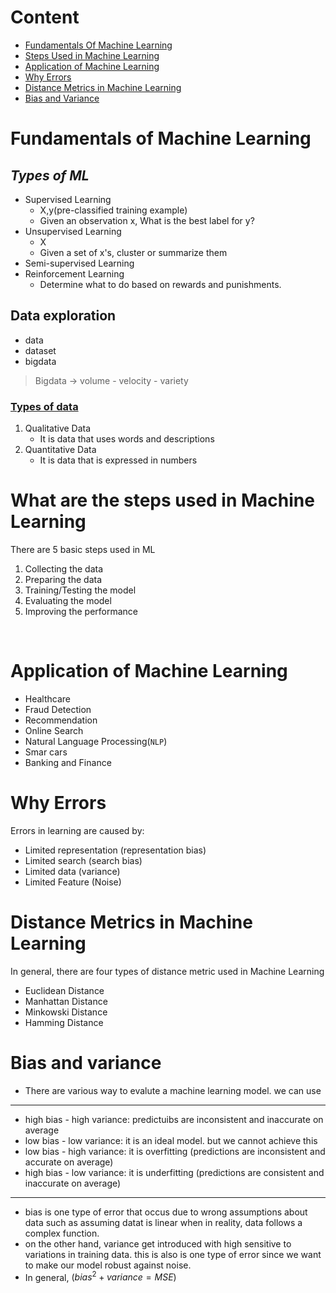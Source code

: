 # Content

- [Fundamentals Of Machine Learning](#fundamentals-of-machine-learning)
- [Steps Used in Machine Learning](#what-are-the-steps-used-in-machine-learning)
- [Application of Machine Learning](#application-of-machine-learning)
- [Why Errors](#why-errors)
- [Distance Metrics in Machine Learning](#distance-metrics-in-machine-learning)
- [Bias and Variance](#bias-and-variance)

# Fundamentals of Machine Learning

## _Types of ML_

* Supervised Learning
    * X,y(pre-classified training example)
    * Given an observation x, What is the best label for y?
* Unsupervised Learning
    * X
    * Given a set of x's, cluster or summarize them
* Semi-supervised Learning
* Reinforcement Learning
    * Determine what to do based on rewards and punishments.

## Data exploration

* data 
* dataset
* bigdata

> Bigdata -> volume - velocity - variety  

### <u>Types of data</u>
1. Qualitative Data 
    * It is data that uses words and descriptions
1. Quantitative Data
    * It is data that is expressed in numbers

# What are the steps used in Machine Learning
There are 5 basic steps used in ML
1. Collecting the data
1. Preparing the data
1. Training/Testing the model
1. Evaluating the model
1. Improving the performance

<br>

# Application of Machine Learning
- Healthcare
- Fraud Detection
- Recommendation
- Online Search
- Natural Language Processing(`NLP`)
- Smar cars
- Banking and Finance

# Why Errors
Errors in learning are caused by:
- Limited representation (representation bias)
- Limited search (search bias)
- Limited data (variance)
- Limited Feature (Noise)

# Distance Metrics in Machine Learning
In general, there are four types of distance metric used in Machine Learning

- Euclidean Distance
- Manhattan Distance
- Minkowski Distance
- Hamming Distance

# Bias and variance
- There are various way to evalute a machine learning model. we can use 

---

- high bias -  high variance: predictuibs are inconsistent and inaccurate on average
- low bias - low variance: it is an ideal model. but we cannot achieve this
- low bias - high variance: it is overfitting (predictions are inconsistent and accurate on average)
- high bias - low variance: it is underfitting (predictions are consistent and inaccurate on average)

---

-  bias is one type of error that occus due to wrong assumptions about data such as assuming datat is linear when in reality, data follows a complex function.
- on the other hand, variance get introduced with high sensitive to variations in training data. this is also is one type of error since we want to make our model robust against noise.
- In general,  $(bias^2 + variance = MSE)$